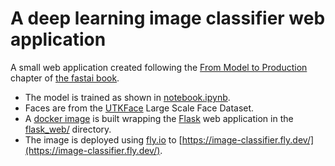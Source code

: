 # A deep learning image classifier web application
A small web application created following the [From Model to Production](https://github.com/fastai/fastbook/blob/master/02_production.ipynb) chapter of [the fastai book](https://github.com/fastai/fastbook).

- The model is trained as shown in [notebook.ipynb](notebook.ipynb).
- Faces are from the [UTKFace](https://susanqq.github.io/UTKFace/) Large Scale Face Dataset.
- A [docker image](Dockerfile) is built wrapping the [Flask](https://flask.palletsprojects.com/) web application in the [flask_web/](flask_web/) directory.
- The image is deployed using [fly.io](https://fly.io) to [https://image-classifier.fly.dev/](https://image-classifier.fly.dev/).
